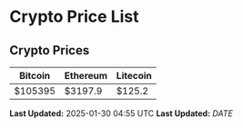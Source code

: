 # Crypto Price List

## Crypto Prices
| Bitcoin | Ethereum | Litecoin |
| ------- | -------- | -------- |
| $105395 | $3197.9 | $125.2 |
**Last Updated:** 2025-01-30 04:55 UTC
**Last Updated:** $DATE$
